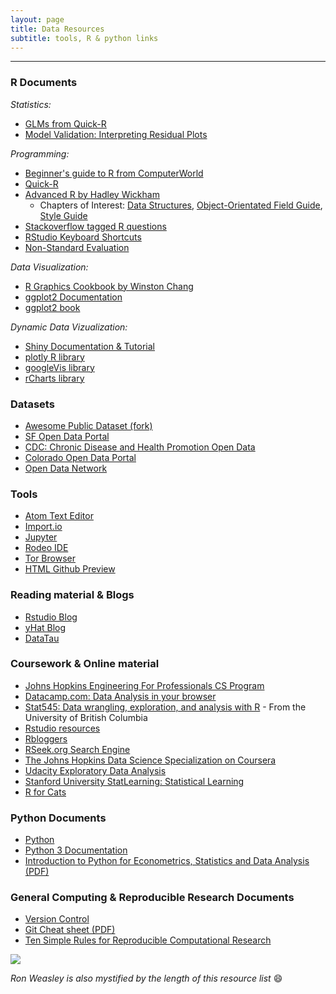 ```yaml
---
layout: page
title: Data Resources
subtitle: tools, R & python links
---
```


----------

### R Documents

_Statistics:_

* [GLMs from Quick-R](http://www.statmethods.net/advstats/glm.html)
* [Model Validation: Interpreting Residual Plots](http://www.r-bloggers.com/model-validation-interpreting-residual-plots/)

_Programming:_

* [Beginner's guide to R from ComputerWorld](http://www.computerworld.com/article/2497143/business-intelligence/business-intelligence-beginner-s-guide-to-r-introduction.html)        
* [Quick-R](http://www.statmethods.net/)
* [Advanced R by Hadley Wickham](http://adv-r.had.co.nz/)       
  * Chapters of Interest: [Data Structures](http://adv-r.had.co.nz/Data-structures.html), [Object-Orientated Field Guide](http://adv-r.had.co.nz/OO-essentials.html), [Style Guide](http://adv-r.had.co.nz/Style.html)
* [Stackoverflow tagged R questions](http://stackoverflow.com/questions/tagged/r)
* [RStudio Keyboard Shortcuts](https://support.rstudio.com/hc/en-us/articles/200711853-Keyboard-Shortcuts)
* [Non-Standard Evaluation](https://cran.r-project.org/web/packages/dplyr/vignettes/nse.html)

_Data Visualization:_     

* [R Graphics Cookbook by Winston Chang](http://www.cookbook-r.com/Graphs/)        
* [ggplot2 Documentation](http://docs.ggplot2.org/current/index.html)
* [ggplot2 book](http://ggplot2.org/book/)

_Dynamic Data Vizualization:_

* [Shiny Documentation & Tutorial](http://shiny.rstudio.com/)
* [plotly R library](https://plot.ly/r/)
* [googleVis library](https://cran.r-project.org/web/packages/googleVis/vignettes/googleVis_examples.html)
* [rCharts library](http://rcharts.io/)

### Datasets

* [Awesome Public Dataset (fork)](https://github.com/jasdumas/awesome-public-datasets)
* [SF Open Data Portal](https://data.sfgov.org/)
* [CDC: Chronic Disease and Health Promotion Open Data](https://chronicdata.cdc.gov/)
* [Colorado Open Data Portal](https://data.colorado.gov/)
* [Open Data Network](http://www.opendatanetwork.com/)

### Tools

* [Atom Text Editor](https://atom.io/)
* [Import.io](https://www.import.io/)
* [Jupyter](http://jupyter.org/)
* [Rodeo IDE](https://www.yhat.com/products/rodeo)
* [Tor Browser](https://www.torproject.org/projects/torbrowser.html.en)
* [HTML Github Preview](https://htmlpreview.github.io/)

### Reading material & Blogs

* [Rstudio Blog](http://blog.rstudio.org/)
* [yHat Blog](http://blog.yhat.com/)
* [DataTau](http://www.datatau.com/)

### Coursework & Online material

* [Johns Hopkins Engineering For Professionals CS Program](https://ep.jhu.edu/programs-and-courses/programs/computer-science)
* [Datacamp.com: Data Analysis in your browser](https://www.datacamp.com/)
* [Stat545: Data wrangling, exploration, and analysis with R](https://stat545-ubc.github.io/) - From the University of British Columbia     
* [Rstudio resources](https://www.rstudio.com/resources/training/online-learning/)
* [Rbloggers](http://www.r-bloggers.com/) 
* [RSeek.org Search Engine](http://rseek.org/)
* [The Johns Hopkins Data Science Specialization on Coursera](https://www.coursera.org/specialization/jhudatascience/1)
* [Udacity Exploratory Data Analysis](https://www.udacity.com/course/ud651)
* [Stanford University StatLearning: Statistical Learning](https://class.stanford.edu/courses/HumanitiesScience/StatLearning/Winter2014/about)
* [R for Cats](http://rforcats.net/)

### Python Documents

* [Python](https://www.python.org/)
* [Python 3 Documentation](https://docs.python.org/3/)
* [Introduction to Python for Econometrics, Statistics and Data Analysis (PDF)](https://www.kevinsheppard.com/images/0/09/Python_introduction.pdf)

### General Computing & Reproducible Research Documents

* [Version Control](https://git-scm.com/doc)   
* [Git Cheat sheet (PDF)](https://training.github.com/kit/downloads/github-git-cheat-sheet.pdf)
* [Ten Simple Rules for Reproducible Computational Research](http://journals.plos.org/ploscompbiol/article?id=10.1371/journal.pcbi.1003285)


![](http://i.giphy.com/V3xGLO2kAzPxe.gif)

*Ron Weasley is also mystified by the length of this resource list*  :smile:


